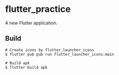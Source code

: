 # flutter_practice

A new Flutter application.

## Build
```
# Create icons by flutter_launcher_icons
$ flutter pub pub run flutter_launcher_icons:main

# Build apk
$ flutter build apk
```
